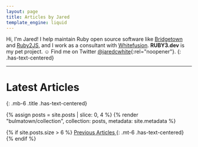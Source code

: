 ```yaml
---
layout: page
title: Articles by Jared
template_engine: liquid
---
```


Hi, I'm Jared! I help maintain Ruby open source software like [Bridgetown](https://www.bridgetownrb.com) and [Ruby2JS](https://github.com/rubys/ruby2js), and I work as a consultant with [Whitefusion](https://whitefusion.io). **RUBY3.dev** is my pet project. ☺ Find me on Twitter [@jaredcwhite](https://twitter.com/jaredcwhite){:rel="noopener"}.
{: .has-text-centered}

----
  
# Latest Articles
{: .mb-6 .title .has-text-centered}

{% assign posts = site.posts | slice: 0, 4 %}
{% render "bulmatown/collection", collection: posts, metadata: site.metadata %}

{% if site.posts.size > 6 %}
  <a href="/articles" class="button is-primary is-outlined is-small"><span>Previous Articles</span> <span class="icon"><i class="fa fa-arrow-right"></i></span></a>
  {: .mt-6 .has-text-centered}
{% endif %}
